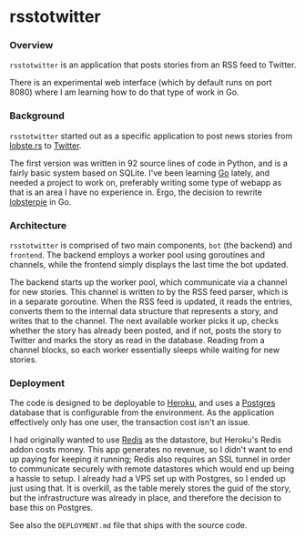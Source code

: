 # rsstotwitter

### Overview
`rsstotwitter` is an application that posts stories from 
an RSS feed to Twitter.

There is an experimental web interface (which by default runs on port 8080)
where I am learning how to do that type of work in Go.

### Background
`rsstotwitter` started out as a specific application to post news stories
from [lobste.rs](https://lobste.rs) to [Twitter](https://twitter.com/lobsternews).

The first version was written in 92 source lines of code in Python, and is
a fairly basic system based on SQLite. I've been learning
[Go](http://www.golang.org) lately, and needed a project to work on,
preferably writing some type of webapp as that is an area I have no experience
in. Ergo, the decision to rewrite [lobsterpie](https://kisom.github.com/lobsterpie)
in Go.

### Architecture
`rsstotwitter` is comprised of two main components, `bot` (the backend) and
`frontend`. The backend employs a worker pool using goroutines and channels,
while the frontend simply displays the last time the bot updated.

The backend starts up the worker pool, which communicate via a channel for
new stories. This channel is written to by the RSS feed parser, which is in
a separate goroutine. When the RSS feed is updated, it reads the entries,
converts them to the internal data structure that represents a story, and
writes that to the channel. The next available worker picks it up, checks
whether the story has already been posted, and if not, posts the story to
Twitter and marks the story as read in the database. Reading from a channel
blocks, so each worker essentially sleeps while waiting for new stories.

### Deployment
The code is designed to be deployable to [Heroku](https://www.heroku.com),
and uses a [Postgres](http://www.postgres.org) database that is configurable
from the environment. As the application effectively only has one user, the 
transaction cost isn't an issue.

I had originally wanted to use [Redis](https://www.redis.io) as the datastore,
but Heroku's Redis addon costs money. This app generates no revenue, so I
didn't want to end up paying for keeping it running; Redis also requires
an SSL tunnel in order to communicate securely with remote datastores which
would end up being a hassle to setup. I already had a VPS set up with Postgres,
so I ended up just using that. It is overkill, as the table merely stores the
guid of the story, but the infrastructure was already in place, and therefore
the decision to base this on Postgres.

See also the `DEPLOYMENT.md` file that ships with the source code.

